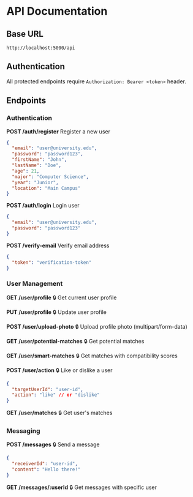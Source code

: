 # API Documentation

## Base URL
`http://localhost:5000/api`

## Authentication
All protected endpoints require `Authorization: Bearer <token>` header.

## Endpoints

### Authentication

**POST /auth/register**
Register a new user

```json
{
  "email": "user@university.edu",
  "password": "password123",
  "firstName": "John",
  "lastName": "Doe",
  "age": 21,
  "major": "Computer Science",
  "year": "Junior",
  "location": "Main Campus"
}
```

**POST /auth/login**
Login user

```json
{
  "email": "user@university.edu",
  "password": "password123"
}
```

**POST /verify-email**
Verify email address

```json
{
  "token": "verification-token"
}
```

### User Management

**GET /user/profile** 🔒
Get current user profile

**PUT /user/profile** 🔒
Update user profile

**POST /user/upload-photo** 🔒
Upload profile photo (multipart/form-data)

**GET /user/potential-matches** 🔒
Get potential matches

**GET /user/smart-matches** 🔒
Get matches with compatibility scores

**POST /user/action** 🔒
Like or dislike a user

```json
{
  "targetUserId": "user-id",
  "action": "like" // or "dislike"
}
```

**GET /user/matches** 🔒
Get user's matches

### Messaging

**POST /messages** 🔒
Send a message

```json
{
  "receiverId": "user-id",
  "content": "Hello there!"
}
```

**GET /messages/:userId** 🔒
Get messages with specific user
